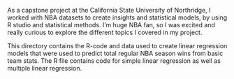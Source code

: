 As a capstone project at the California State University of Northridge, I worked with NBA datasets to create insights and statistical models, by using R studio and statistical methods. I’m huge NBA fan, so I was excited and really curious to explore the different topics I covered in my project.


This directory contains the R-code and data used to create linear regression models that were used to predict total regular NBA season wins from basic team stats. 
The R file contains code for simple linear regression as well as multiple linear regression.

